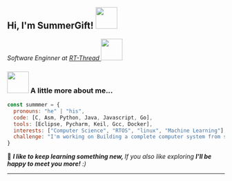 <h2> Hi, I'm SummerGift! <img src="https://media.giphy.com/media/mGcNjsfWAjY5AEZNw6/giphy.gif" width="50"></h2>
<p><em>Software Enginner at  <a href="http://www.unb.br">RT-Thread  </a> <img src="https://media.giphy.com/media/fYSnHlufseco8Fh93Z/giphy.gif" width="50">
</em></p>

### <img src="https://media.giphy.com/media/VgCDAzcKvsR6OM0uWg/giphy.gif" width="50"> A little more about me...  

```javascript
const summmer = {
  pronouns: "he" | "his",
  code: [C, Asm, Python, Java, Javascript, Go],
  tools: [Eclipse, Pycharm, Keil, Gcc, Docker],
  interests: ["Computer Science", "RTOS", "linux", "Machine Learning"],
  challenge: "I'm working on Building a complete computer system from scratch."
}
```

🤣 <em><b>I like to keep learning something new, </b> If you also like exploring  <b> I'll be happy to meet you more!</b> :)</em>

---
